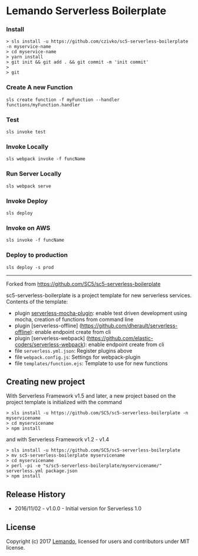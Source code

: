 # Lemando Serverless Boilerplate

### Install
```
> sls install -u https://github.com/czivko/sc5-serverless-boilerplate -n myservice-name
> cd myservice-name
> yarn install
> git init && git add . && git commit -m 'init commit'
>
> git
```

### Create A new Function
```sls create function -f myFunction --handler functions/myFunction.handler```

### Test
```sls invoke test```

### Invoke Locally
```sls webpack invoke -f funcName```

### Run Server Locally
```sls webpack serve```

### Invoke Deploy
```sls deploy```

### Invoke on AWS
```sls invoke -f funcName```

### Deploy to production
`sls deploy -s prod`

-----------------------------------------------------------------------------

Forked from https://github.com/SC5/sc5-serverless-boilerplate

sc5-serverless-boilerplate is a project template for new serverless services. Contents of the template:
* plugin [serverless-mocha-plugin](https://github.com/SC5/serverless-mocha-plugin): enable test driven development using mocha, creation of functions from command line
* plugin [serverless-offline] (https://github.com/dherault/serverless-offline): enable endpoint create from cli
* plugin [serverless-webpack] (https://github.com/elastic-coders/serverless-webpack): enable endpoint create from cli
* file `serverless.yml.json`: Register plugins above
* file `webpack.config.js`: Settings for webpack-plugin
* file `templates/function.ejs`: Template to use for new functions

## Creating new project

With Serverless Framework v1.5 and later, a new project based on the project template is initialized with the command

```
> sls install -u https://github.com/SC5/sc5-serverless-boilerplate -n myservicename
> cd myservicename
> npm install
```

and with Serverless Framework v1.2 - v1.4

```
> sls install -u https://github.com/SC5/sc5-serverless-boilerplate
> mv sc5-serverless-boilerplate myservicename
> cd myservicename
> perl -pi -e "s/sc5-serverless-boilerplate/myservicename/" serverless.yml package.json
> npm install
```

## Release History

* 2016/11/02 - v1.0.0 - Initial version for Serverless 1.0

## License

Copyright (c) 2017 [Lemando](http://lemando.com/), licensed for users and contributors under MIT license.
